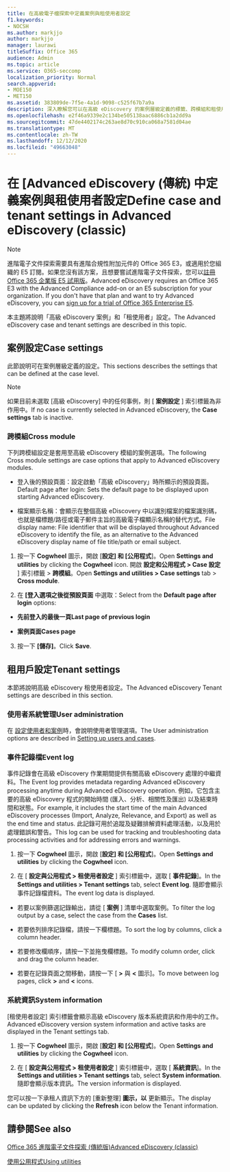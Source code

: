 ```yaml
---
title: 在高級電子檔探索中定義案例與租使用者設定
f1.keywords:
- NOCSH
ms.author: markjjo
author: markjjo
manager: laurawi
titleSuffix: Office 365
audience: Admin
ms.topic: article
ms.service: O365-seccomp
localization_priority: Normal
search.appverid:
- MOE150
- MET150
ms.assetid: 383809de-7f5e-4a1d-9098-c525f67b7a9a
description: 深入瞭解您可以在高級 eDiscovery 的案例層級定義的標籤、跨模組和租使用者設定。
ms.openlocfilehash: e2f46a9339e2c134be505138aac6886cb1a2dd9a
ms.sourcegitcommit: 47de4402174c263ae8d70c910ca068a7581d04ae
ms.translationtype: MT
ms.contentlocale: zh-TW
ms.lasthandoff: 12/12/2020
ms.locfileid: "49663048"
---
```

# <a name="define-case-and-tenant-settings-in-advanced-ediscovery-classic"></a><span data-ttu-id="565a4-103">在 [Advanced eDiscovery (傳統) 中定義案例與租使用者設定</span><span class="sxs-lookup"><span data-stu-id="565a4-103">Define case and tenant settings in Advanced eDiscovery (classic)</span></span>

> [!NOTE]
> <span data-ttu-id="565a4-p101">進階電子文件探索需要具有進階合規性附加元件的 Office 365 E3，或適用於您組織的 E5 訂閱。如果您沒有該方案，且想要嘗試進階電子文件探索，您可以[註冊 Office 365 企業版 E5 試用版](https://go.microsoft.com/fwlink/p/?LinkID=698279)。</span><span class="sxs-lookup"><span data-stu-id="565a4-p101">Advanced eDiscovery requires an Office 365 E3 with the Advanced Compliance add-on or an E5 subscription for your organization. If you don't have that plan and want to try Advanced eDiscovery, you can [sign up for a trial of Office 365 Enterprise E5](https://go.microsoft.com/fwlink/p/?LinkID=698279).</span></span> 
  
<span data-ttu-id="565a4-106">本主題將說明「高級 eDiscovery 案例」和「租使用者」設定。</span><span class="sxs-lookup"><span data-stu-id="565a4-106">The Advanced eDiscovery case and tenant settings are described in this topic.</span></span>
  
## <a name="case-settings"></a><span data-ttu-id="565a4-107">案例設定</span><span class="sxs-lookup"><span data-stu-id="565a4-107">Case settings</span></span>

<span data-ttu-id="565a4-108">此節說明可在案例層級定義的設定。</span><span class="sxs-lookup"><span data-stu-id="565a4-108">This sections describes the settings that can be defined at the case level.</span></span>
  
> [!NOTE]
> <span data-ttu-id="565a4-109">如果目前未選取 [高級 eDiscovery] 中的任何事例，則 [ **案例設定** ] 索引標籤為非作用中。</span><span class="sxs-lookup"><span data-stu-id="565a4-109">If no case is currently selected in Advanced eDiscovery, the **Case settings** tab is inactive.</span></span> 
  
### <a name="cross-module"></a><span data-ttu-id="565a4-110">跨模組</span><span class="sxs-lookup"><span data-stu-id="565a4-110">Cross module</span></span>

<span data-ttu-id="565a4-111">下列跨模組設定是套用至高級 eDiscovery 模組的案例選項。</span><span class="sxs-lookup"><span data-stu-id="565a4-111">The following Cross module settings are case options that apply to Advanced eDiscovery modules.</span></span>
  
- <span data-ttu-id="565a4-112">登入後的預設頁面：設定啟動「高級 eDiscovery」時所顯示的預設頁面。</span><span class="sxs-lookup"><span data-stu-id="565a4-112">Default page after login: Sets the default page to be displayed upon starting Advanced eDiscovery.</span></span>
    
- <span data-ttu-id="565a4-113">檔案顯示名稱：會顯示在整個高級 eDiscovery 中以識別檔案的檔案識別碼，也就是檔標題/路徑或電子郵件主旨的高級電子檔顯示名稱的替代方式。</span><span class="sxs-lookup"><span data-stu-id="565a4-113">File display name: File identifier that will be displayed throughout Advanced eDiscovery to identify the file, as an alternative to the Advanced eDiscovery display name of file title/path or email subject.</span></span>
    
1. <span data-ttu-id="565a4-114">按一下 **Cogwheel** 圖示，開啟 [**設定] 和 [公用程式**]。</span><span class="sxs-lookup"><span data-stu-id="565a4-114">Open **Settings and utilities** by clicking the **Cogwheel** icon.</span></span> <span data-ttu-id="565a4-115">開啟 **設定和公用程式 \> Case 設定** ] 索引標籤 \> **跨模組**。</span><span class="sxs-lookup"><span data-stu-id="565a4-115">Open **Settings and utilities \> Case settings** tab \> **Cross module**.</span></span> 
    
2. <span data-ttu-id="565a4-116">在 **[登入選項之後從預設頁面** 中選取：</span><span class="sxs-lookup"><span data-stu-id="565a4-116">Select from the **Default page after login** options:</span></span> 
    
  - <span data-ttu-id="565a4-117">**先前登入的最後一頁**</span><span class="sxs-lookup"><span data-stu-id="565a4-117">**Last page of previous login**</span></span>
    
  - <span data-ttu-id="565a4-118">**案例頁面**</span><span class="sxs-lookup"><span data-stu-id="565a4-118">**Cases page**</span></span>
    
3. <span data-ttu-id="565a4-119">按一下 **[儲存]**。</span><span class="sxs-lookup"><span data-stu-id="565a4-119">Click **Save**.</span></span>
    
## <a name="tenant-settings"></a><span data-ttu-id="565a4-120">租用戶設定</span><span class="sxs-lookup"><span data-stu-id="565a4-120">Tenant settings</span></span>

<span data-ttu-id="565a4-121">本節將說明高級 eDiscovery 租使用者設定。</span><span class="sxs-lookup"><span data-stu-id="565a4-121">The Advanced eDiscovery Tenant settings are described in this section.</span></span>
  
### <a name="user-administration"></a><span data-ttu-id="565a4-122">使用者系統管理</span><span class="sxs-lookup"><span data-stu-id="565a4-122">User administration</span></span>

<span data-ttu-id="565a4-123">在 [設定使用者和案例](set-up-users-and-cases-in-advanced-ediscovery.md)時，會說明使用者管理選項。</span><span class="sxs-lookup"><span data-stu-id="565a4-123">The User administration options are described in [Setting up users and cases](set-up-users-and-cases-in-advanced-ediscovery.md).</span></span>
  
### <a name="event-log"></a><span data-ttu-id="565a4-124">事件記錄檔</span><span class="sxs-lookup"><span data-stu-id="565a4-124">Event log</span></span>

<span data-ttu-id="565a4-125">事件記錄會在高級 eDiscovery 作業期間提供有關高級 eDiscovery 處理的中繼資料。</span><span class="sxs-lookup"><span data-stu-id="565a4-125">The Event log provides metadata regarding Advanced eDiscovery processing anytime during Advanced eDiscovery operation.</span></span> <span data-ttu-id="565a4-126">例如，它包含主要的高級 eDiscovery 程式的開始時間 (匯入、分析、相關性及匯出) 以及結束時間和狀態。</span><span class="sxs-lookup"><span data-stu-id="565a4-126">For example, it includes the start time of the main Advanced eDiscovery processes (Import, Analyze, Relevance, and Export) as well as the end time and status.</span></span> <span data-ttu-id="565a4-127">此記錄可用於追蹤及疑難排解資料處理活動，以及用於處理錯誤和警告。</span><span class="sxs-lookup"><span data-stu-id="565a4-127">This log can be used for tracking and troubleshooting data processing activities and for addressing errors and warnings.</span></span>
  
1. <span data-ttu-id="565a4-128">按一下 **Cogwheel** 圖示，開啟 [**設定] 和 [公用程式**]。</span><span class="sxs-lookup"><span data-stu-id="565a4-128">Open **Settings and utilities** by clicking the **Cogwheel** icon.</span></span> 
    
2. <span data-ttu-id="565a4-129">在 [ **設定與公用程式 \> 租使用者設定** ] 索引標籤中，選取 [ **事件記錄**]。</span><span class="sxs-lookup"><span data-stu-id="565a4-129">In the **Settings and utilities \> Tenant settings** tab, select **Event log**.</span></span> <span data-ttu-id="565a4-130">隨即會顯示事件記錄檔資料。</span><span class="sxs-lookup"><span data-stu-id="565a4-130">The event log data is displayed.</span></span>
    
  - <span data-ttu-id="565a4-131">若要以案例篩選記錄輸出，請從 [ **案例** ] 清單中選取案例。</span><span class="sxs-lookup"><span data-stu-id="565a4-131">To filter the log output by a case, select the case from the **Cases** list.</span></span> 
    
  - <span data-ttu-id="565a4-132">若要依列排序記錄檔，請按一下欄標題。</span><span class="sxs-lookup"><span data-stu-id="565a4-132">To sort the log by columns, click a column header.</span></span> 
    
  - <span data-ttu-id="565a4-133">若要修改欄順序，請按一下並拖曳欄標題。</span><span class="sxs-lookup"><span data-stu-id="565a4-133">To modify column order, click and drag the column header.</span></span>
    
  - <span data-ttu-id="565a4-134">若要在記錄頁面之間移動，請按一下 [ **\>** 與 **\<** 圖示]。</span><span class="sxs-lookup"><span data-stu-id="565a4-134">To move between log pages, click **\>** and **\<** icons.</span></span> 
    
### <a name="system-information"></a><span data-ttu-id="565a4-135">系統資訊</span><span class="sxs-lookup"><span data-stu-id="565a4-135">System information</span></span>

<span data-ttu-id="565a4-136">[租使用者設定] 索引標籤會顯示高級 eDiscovery 版本系統資訊和作用中的工作。</span><span class="sxs-lookup"><span data-stu-id="565a4-136">Advanced eDiscovery version system information and active tasks are displayed in the Tenant settings tab.</span></span>
  
1. <span data-ttu-id="565a4-137">按一下 **Cogwheel** 圖示，開啟 [**設定] 和 [公用程式**]。</span><span class="sxs-lookup"><span data-stu-id="565a4-137">Open **Settings and utilities** by clicking the **Cogwheel** icon.</span></span> 
    
2. <span data-ttu-id="565a4-138">在 [ **設定與公用程式 \> 租使用者設定** ] 索引標籤中，選取 [ **系統資訊**]。</span><span class="sxs-lookup"><span data-stu-id="565a4-138">In the **Settings and utilities \> Tenant settings** tab, select **System information**.</span></span> <span data-ttu-id="565a4-139">隨即會顯示版本資訊。</span><span class="sxs-lookup"><span data-stu-id="565a4-139">The version information is displayed.</span></span>
    
<span data-ttu-id="565a4-140">您可以按一下承租人資訊下方的 [重新整理] **圖示，以** 更新顯示。</span><span class="sxs-lookup"><span data-stu-id="565a4-140">The display can be updated by clicking the **Refresh** icon below the Tenant information.</span></span> 
  
## <a name="see-also"></a><span data-ttu-id="565a4-141">請參閱</span><span class="sxs-lookup"><span data-stu-id="565a4-141">See also</span></span>

[<span data-ttu-id="565a4-142">Office 365 進階電子文件探索 (傳統版)</span><span class="sxs-lookup"><span data-stu-id="565a4-142">Advanced eDiscovery (classic)</span></span>](office-365-advanced-ediscovery.md)
  
[<span data-ttu-id="565a4-143">使用公用程式</span><span class="sxs-lookup"><span data-stu-id="565a4-143">Using utilities</span></span>](use-advanced-ediscovery-utilities.md)

